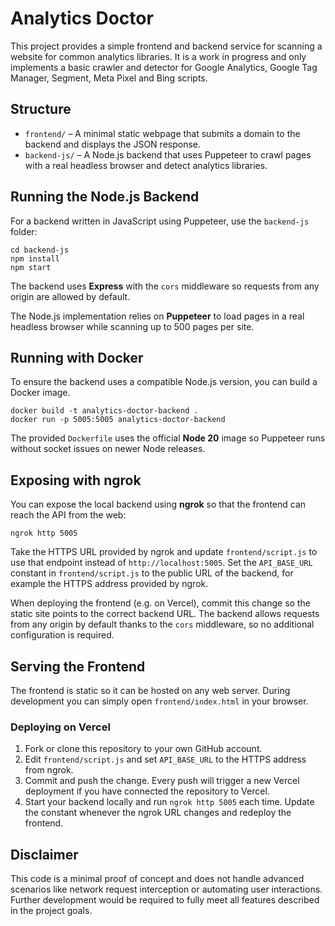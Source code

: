 # Analytics Doctor

This project provides a simple frontend and backend service for scanning a website for common analytics libraries. It is a work in progress and only implements a basic crawler and detector for Google Analytics, Google Tag Manager, Segment, Meta Pixel and Bing scripts.

## Structure

- `frontend/` – A minimal static webpage that submits a domain to the backend and displays the JSON response.
- `backend-js/` – A Node.js backend that uses Puppeteer to crawl pages with a real headless browser and detect analytics libraries.


## Running the Node.js Backend

For a backend written in JavaScript using Puppeteer, use the `backend-js` folder:

```
cd backend-js
npm install
npm start
```


The backend uses **Express** with the `cors` middleware so requests from any origin are allowed by default.

The Node.js implementation relies on **Puppeteer** to load pages in a real headless browser while scanning up to 500 pages per site.

## Running with Docker

To ensure the backend uses a compatible Node.js version, you can build a Docker image.

```
docker build -t analytics-doctor-backend .
docker run -p 5005:5005 analytics-doctor-backend

```

The provided `Dockerfile` uses the official **Node 20** image so Puppeteer runs without socket issues on newer Node releases.

## Exposing with ngrok

You can expose the local backend using **ngrok** so that the frontend can reach the API from the web:

```
ngrok http 5005
```

Take the HTTPS URL provided by ngrok and update `frontend/script.js` to use that endpoint instead of `http://localhost:5005`.
Set the `API_BASE_URL` constant in `frontend/script.js` to the public URL of the backend, for example the HTTPS address provided by ngrok.


When deploying the frontend (e.g. on Vercel), commit this change so the static
site points to the correct backend URL. The backend allows requests from any
origin by default thanks to the `cors` middleware, so no additional configuration is required.

## Serving the Frontend

The frontend is static so it can be hosted on any web server. During development you can simply open `frontend/index.html` in your browser.

### Deploying on Vercel

1. Fork or clone this repository to your own GitHub account.
2. Edit `frontend/script.js` and set `API_BASE_URL` to the HTTPS address from
   ngrok.
3. Commit and push the change. Every push will trigger a new Vercel deployment
   if you have connected the repository to Vercel.
4. Start your backend locally and run `ngrok http 5005` each time. Update the
   constant whenever the ngrok URL changes and redeploy the frontend.

## Disclaimer

This code is a minimal proof of concept and does not handle advanced scenarios like network request interception or automating user interactions. Further development would be required to fully meet all features described in the project goals.
